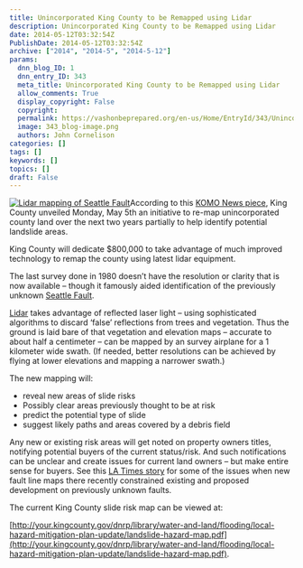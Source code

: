 ```yaml
---
title: Unincorporated King County to be Remapped using Lidar
description: Unincorporated King County to be Remapped using Lidar
date: 2014-05-12T03:32:54Z
PublishDate: 2014-05-12T03:32:54Z
archive: ["2014", "2014-5", "2014-5-12"]
params:
  dnn_blog_ID: 1
  dnn_entry_ID: 343
  meta_title: Unincorporated King County to be Remapped using Lidar
  allow_comments: True
  display_copyright: False
  copyright:
  permalink: https://vashonbeprepared.org/en-us/Home/EntryId/343/Unincorporated-King-County-to-be-Remapped-using-Lidar
  image: 343_blog-image.png
  authors: John Cornelison
categories: []
tags: []
keywords: []
topics: []
draft: False
---
```


[![Lidar mapping of Seattle Fault](http://gsabulletin.gsapubs.org/content/120/11-12/1581/F1.large.jpg "Lidar mapping of Seattle Fault")](http://gsabulletin.gsapubs.org/content/120/11-12/1581/F1.large.jpg)According to this [KOMO News piece](http://www.komonews.com/news/local/New-mapping-will-help-spot-the-next-Oso-258049261.html), King County unveiled Monday, May 5th an initiative to re-map unincorporated county land over the next two years partially to help identify potential landslide areas.

King County will dedicate $800,000 to take advantage of much improved technology to remap the county using latest lidar equipment.

The last survey done in 1980 doesn’t have the resolution or clarity that is now available – though it famously aided identification of the previously unknown [Seattle Fault](https://en.wikipedia.org/wiki/Seattle_Fault).

[Lidar](https://lidar "https://en.wikipedia.org/wiki/Lidar") takes advantage of reflected laser light – using sophisticated algorithms to discard ‘false’ reflections from trees and vegetation. Thus the ground is laid bare of that vegetation and elevation maps – accurate to about half a centimeter – can be mapped by an survey airplane for a 1 kilometer wide swath. (If needed, better resolutions can be achieved by flying at lower elevations and mapping a narrower swath.)

The new mapping will:

- reveal new areas of slide risks
- Possibly clear areas previously thought to be at risk
- predict the potential type of slide
- suggest likely paths and areas covered by a debris field

Any new or existing risk areas will get noted on property owners titles, notifying potential buyers of the current status/risk. And such notifications can be unclear and create issues for current land owners – but make entire sense for buyers. See this [LA Times story](http://touch.latimes.com/#section/-1/article/p2p-80115260/) for some of the issues when new fault line maps there recently constrained existing and proposed development on previously unknown faults.

The current King County slide risk map can be viewed at:

[http://your.kingcounty.gov/dnrp/library/water-and-land/flooding/local-hazard-mitigation-plan-update/landslide-hazard-map.pdf](http://your.kingcounty.gov/dnrp/library/water-and-land/flooding/local-hazard-mitigation-plan-update/landslide-hazard-map.pdf).

